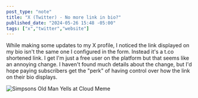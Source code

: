 ```yaml
---
post_type: "note" 
title: "X (Twitter) - No more link in bio?"
published_date: "2024-05-26 15:48 -05:00"
tags: ["x","twitter","website"]
---
```


While making some updates to my X profile, I noticed the link displayed on my bio isn't the same one I configured in the form. Instead it's a t.co shortened link. I get I'm just a free user on the platform but that seems like an annoying change. I haven't found much details about the change, but I'd hope paying subscribers get the "perk" of having control over how the link on their bio displays.  

![Simpsons Old Man Yells at Cloud Meme](http://i0.kym-cdn.com/entries/icons/original/000/019/304/old.jpg)